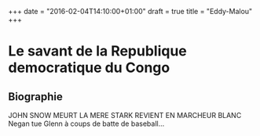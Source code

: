 +++
date = "2016-02-04T14:10:00+01:00"
draft = true
title = "Eddy-Malou"
+++
# Le savant de la Republique democratique du Congo
## Biographie

JOHN SNOW MEURT 
LA MERE STARK REVIENT EN MARCHEUR BLANC
Negan tue Glenn à coups de batte de baseball… 